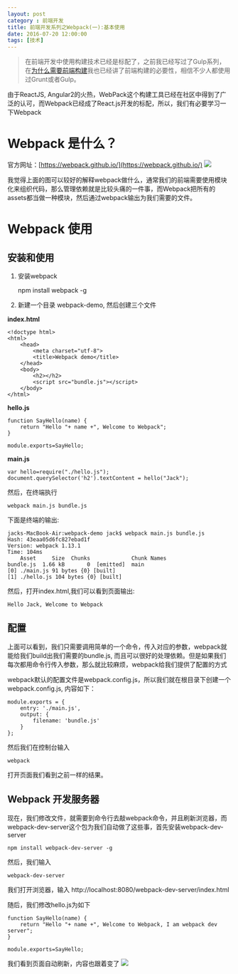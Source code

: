 ```yaml
---
layout: post
category : 前端开发
title: 前端开发系列之Webpack(一):基本使用
date: 2016-07-20 12:00:00
tags: [技术]
---
```



> 在前端开发中使用构建技术已经是标配了，之前我已经写过了Gulp系列，在[为什么需要前端构建](http://deshui.wang/%E6%8A%80%E6%9C%AF/2016/01/01/why-need-front-end-build)我也已经讲了前端构建的必要性，相信不少人都使用过Grunt或者Gulp。 

由于ReactJS, Angular2的火热，WebPack这个构建工具已经在社区中得到了广泛的认可，而Webpack已经成了React.js开发的标配，所以，我们有必要学习一下Webpack

# Webpack 是什么？

官方网址：[https://webpack.github.io/](https://webpack.github.io/)
<img src="https://webpack.github.io/assets/what-is-webpack.png" class="img-responsive">

我觉得上面的图可以较好的解释webpack做什么，通常我们的前端需要使用模块化来组织代码，那么管理依赖就是比较头痛的一件事，而Webpack把所有的assets都当做一种模块，然后通过webpack输出为我们需要的文件。

# Webpack 使用

## 安装和使用

1. 安装webpack

    npm install webpack -g


2. 新建一个目录 webpack-demo, 然后创建三个文件

**index.html**

    <!doctype html>
    <html>
        <head>
            <meta charset="utf-8">
            <title>Webpack demo</title>
        </head>
        <body>
            <h2></h2>
            <script src="bundle.js"></script>
        </body>
    </html>


**hello.js**


    function SayHello(name) {
        return "Hello "+ name +", Welcome to Webpack";
    }

    module.exports=SayHello;

**main.js**


    var hello=require("./hello.js");
    document.querySelector('h2').textContent = hello("Jack");


然后，在终端执行 

    webpack main.js bundle.js

下面是终端的输出:

    jacks-MacBook-Air:webpack-demo jack$ webpack main.js bundle.js
    Hash: 43eaa05d6fc827ebad1f
    Version: webpack 1.13.1
    Time: 104ms
        Asset     Size  Chunks             Chunk Names
    bundle.js  1.66 kB       0  [emitted]  main
    [0] ./main.js 91 bytes {0} [built]
    [1] ./hello.js 104 bytes {0} [built]

然后，打开index.html,我们可以看到页面输出:

    Hello Jack, Welcome to Webpack

## 配置

上面可以看到，我们只需要调用简单的一个命令，传入对应的参数，webpack就能给我们build出我们需要的bundle.js, 而且可以很好的处理依赖。但是如果我们每次都用命令行传入参数，那么就比较麻烦，webpack给我们提供了配置的方式

webpack默认的配置文件是webpack.config.js，所以我们就在根目录下创建一个webpack.config.js, 内容如下：

    module.exports = {
        entry: './main.js',
        output: {
            filename: 'bundle.js'
        }
    };

然后我们在控制台输入

    webpack

打开页面我们看到之前一样的结果。


## Webpack 开发服务器

现在，我们修改文件，就需要到命令行去敲webpack命令，并且刷新浏览器，而webpack-dev-server这个包为我们自动做了这些事，首先安装webpack-dev-server

    npm install webpack-dev-server -g

然后，我们输入

    webpack-dev-server

我们打开浏览器，输入 http://localhost:8080/webpack-dev-server/index.html

随后，我们修改hello.js为如下

    function SayHello(name) {
        return "Hello "+ name +", Welcome to Webpack, I am webpack dev server";
    }

    module.exports=SayHello;    
 
我们看到页面自动刷新，内容也跟着变了
<img src="http://7xpzem.com1.z0.glb.clouddn.com/webpack-dev-server.png" class="img-responsive"/>